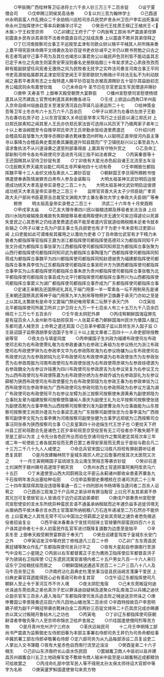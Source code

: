 <!-- { "loadSidebar": true } -->
　　○甲辰赐广西桂林等卫征进将士六千余人钞三万三千二百余锭
　　○设宁夏僧会司
　　○戊申赐江阴侯吴高诰券
　　○复以刘三吾为翰林学士
　　○己酉道州永明县蛮人作乱拥众二千余劫桃川巡检司杀兵民焚庐舍永州卫百户李实战死事闻命永州卫指挥使许仁等率兵剿捕寻讨平之
　　○癸丑代王桂肃王楧辽王植庆王＜木旃＞宁王权至京师
　　○乙卯建辽王府于广宁
○丙辰宥工部尚书严震直弟侄罪初震直乡民有诉其弟侄不法者命震直自讯之狱成具奏  上以震直不欺并其弟侄释之
　　○丁巳河南按察司佥事王平巡按至孟津有司歛众财以赂平平械其人并所赂来奏上嘉平得宪臣体命赐平文绮袭衣及钞百锭书吏衣钞减平之半仍以敕书劳勉之曰古之有志者笃诚守己事不苟为及其仕也竭忠以事君务公以福民声色货利皆不能动盖其志已定于未仕之先故生则富贵安荣没则垂名史册朕临御三十年矣求贤之心夙夜孜孜而鲜有能副朕望任风宪者无激扬之风为民牧者无抚字之实昨法司奏言河南佥事王平同书吏高源按临属郡其孟津宜阳官吏闻王平至即歛财为贿赂计平持法无私不为利动朕闻之喜若平者真有志之士哉特遣人赐平钞百锭及衣被高源赐钞五十锭尔其益励初志务公福民则永有嘉誉钦哉
　　○己未命自今  圣节日在京官吏监生军民僧道并赐钞
　　○庚申  天寿圣节  上御奉天殿受朝贺大宴群臣
　　○播州宣慰使司宣慰使杨铿遣其从兄杰建昌土官贾哈剌遣其弟剌撒各进马
　　○壬戌  上欲运山西角□羊州盐入京命自绛州垣曲县壶关至淮安清河县白萍驿凡设递运所二十七
　　○给神策金吾等卫军士冬衣布六十五万六千八百余匹
　　○甲子以郑济为左春坊左庶子王勤为右春坊右庶子初  上以东宫官属久关命廷臣举孝义笃行之士廷臣以浦江郑氏对  上曰郑氏朕素知之闻其里人王氏亦仿郑氏家法皆可选用以风厉天下乃徵两家子弟年三十以上者诣阙既至令自推举郑氏举济王氏举勤余皆给道里费遣还
　　○升绍兴府会稽县知县邹鲁为大理寺丞赐钞袭衣靴袜鲁泗州盱眙人以聪明正直举授河内县主簿寻以事降为会稽县典史耆民奏其廉能遂升知县既而广宁卫镇抚赵兴以公事至县为人请求鲁执法不从兴遂诬奏之逮至刑部事得直  上嘉其有守特升赏之
　　○乙丑命工部新制弓样令各处布政使司岁造进贡弓阔三指不如法者罪之
　　○丙寅秦晋等十王还国赐其从官侍卫钞锭有差
　　○丁卯夜有大星光赤色起自诸王北流至五车没
○戊辰赐天界天禧灵谷能仁鸡鸣五寺芦柴地四十七顷有奇
　　○壬申赐致仕都指挥魏平等十三人金织文绮及素衣人二袭钞百锭
　　○朝鲜国王李旦得所赐敕书惶惧遣使奉表陈情谢罪贡白黑布人参及金装鞍马
　　大明太祖圣神文武钦明启运俊德成功统天大孝高皇帝实录卷之二百二十九
　　大明太祖圣神文武钦明启运俊德成功统天大孝高皇帝实录卷之二百三十
　　监修官资善大夫太子少师臣姚广孝资政大夫户部尚书臣夏原吉总裁官文渊阁大学士兼左春坊大学士奉政大夫臣胡广等奉
　　敕修
　　明太祖高皇帝实录卷之二百三十
　　洪武二十六年冬十月癸酉朔
　　○甲戌享太庙
　　○乙亥大理寺奏四川民以输粮违期及移易者坐法当诛  上曰四川水陆险峻输挽良难故有失期彼移易者或两取便利求无逋欠可矣岂得遽论以死甚失爱民之心其悉宥之仍给道里费遣还病不能至者遣内官就道给赐税粮未足者令就本处输之
○丙子以崔士先为户部主事士先兵部吏也有才干为吏十年未尝有过吏部以闻  上曰吏能如此可谓难矣其擢用之以激劝为吏者
○丁丑命致仕武官有才干精力未衰者为都指挥等官指挥王鼐为浙江都指挥使司都指挥使高德邓义为都指挥同知千户张文孙成为都指挥佥事张翠为江西都指挥使司都指挥同知郑显为都指挥佥事张聚为山西行都指挥使司都指挥同知邓武为都指挥佥事陶瑾为广西都指挥使司都指挥同知蒋成为都指挥佥事魏平为四川都指挥使司都指挥同知赵德谢贵为福建都指挥使司都指挥佥事朱真李信为辽东都指挥使司都指挥佥事吴旺许方为狭西都指挥使司都指挥佥事李实为山东都指挥使司都指挥佥事朱彦为贵州都指挥使司都指挥佥事张敬为北平都指挥使司都指挥佥事袁成为北平行都指挥使司都指挥佥事熊兴为山西都指挥使司都指挥佥事窦义为湖广都指挥使司都指挥佥事乔成为广东都指挥使司都指挥佥事
　　○定诸王来朝及还国祭祀礼其礼于端门用豕一羊一荤素各一坛不用制帛先是诸王来朝还国祭真武等神于端门用豕九羊九制帛等物祭护卫旗纛于承天门亦如之至是  上以其礼太繁故有是命寻又罢端门祭祀唯用荤素二坛祭于承天门外
　　○戊寅给北平都指挥使司所属卫所并三护卫将士九万一千七百余人布三十五万九千八百余匹绵花十三万七千五百余斤
　　○壬午夜太阴犯外屏
　　○丙戌宥朝鲜国海寇罪先是有寇百余人入金州新市屯劫掠获其一人张葛买者乃朝鲜国海州民诈为倭国人服辽东都司遣人械至京  上命宥之遣还其国
○己丑革中都国子监以其师生并入国子监
○壬辰诏国子监祭酒胡季安选国子生年三十以上能文章者二百四十一人命吏部除授教谕等官
　　○夜太白与填星同度
　　○丙申擢国子生刘政为福建布政使司左布政使邓志和为右布政使萧礼敬为左参政姜谦为右参政江寿祖为左参议杨允为浙江布政使司右布政使罗钟为左参政李文华为右参政陈旼海为右参议杨镛为山东布政使司右布政使刘达为左参政颜钝为北平布政使司左布政使申逵为右布政使张杰为左参政张贯为右参政周振为河南布政使司左布政使张琏为右布政使蒋彦瑛为左参政徐德源为右参政魏全为左参议许铭惠为四川布政使司左参政房吉为左参议吴复为右参议王允为山西布政使司左布政使陈嘉为右布政使孙炳为左参政乔诚为右参政邵礼为左参议薛郁为狭西布政使司左布政使董伦为右布政使郭燧为左参政王春为右参政单铉为江西布政使司左参政李裕为广西布政使司左参政何慈为右参政邢政为右参议方温为湖广布政使司右布政使班平为右参议龙镡为浙江按察司按察使朱源黄寿为副使郑隐为佥事阮友章为福建按察司按察使陈镛闻人善庆为副使王礼为北平按察司按察使张琏为副使高勉为佥事李皓为山西按察司按察使刘准为副使曹汝舟为佥事曲能为山东按察司按察使王尚宾孙逢吉为佥事梁志道为广东按察司副使张忠为佥事李温为广西按察司副使李文宪为佥事李赓为河南按察司副使张健为佥事罗远郑珉为江西按察司佥事汪同张泰为狭西按察司佥事
○己亥皇第四十孙逊煓生代王世子也
○更给天下府州县工匠轮班勘合先是诸色工匠岁率轮班至京受役至有无工可役者亦不敢失期不至至是工部以为言  上令先分各色匠所业而验在京诸司役作之繁简更定其班次率三年或二年一轮使赴工者各就其役而无费日罢工者得安家居而无费业于是给与勘合凡二十三万二千八十九人人咸使之
　　○命总兵官宋国公冯胜凡将校有罪削爵听征者悉复其职
　　○是月改建翰林院于皇城东南宗人府之后詹事府居其次太医院又次之
　　十一月壬寅朔赐国子监琉球生及云南生贺叚志等袭衣钞锭
　　○癸卯召道士刘渊然于赣州赐号高道馆于朝天宫
　　○贵州水西土官遣把事阿夷阿库贡马六十五匹
　　○丁未遣使至山西大同蔚朔及北平密云永蓟诸州郡收籴黍麦荞粟各九千石俟明年发兵出塞给种屯田
　　○戊申监察御史奏稽核在京诸司洪武二十三年二十四年案牍得其隐没违错等事通一百二十四刑部尚书杨靖等当逮问者二百余人诏宥之
　　○己酉浙江观海卫千户吕祥之弟诉祥有罪当黜官  上曰兄不友其弟弟不恭其兄岂可复使居官治人皆谪戍于边仍诏其幼弟袭职
　　○庚戌户部奏贵州宣慰使司宣慰使安的言水东所统异种蛮民言语不通虽承纳租赋而近年逋负益多逃徙邻境无从徵纳西平侯沐春亦言水西土官霭翠所纳税粮八万石连年递减至二万石然亦不能供也  上曰蛮夷之人其性无常不可以中国治之但羁縻之足矣其贡赋之逋负者悉免徵逃役者招谕复业
　　○西平侯沐春奏永宁宣抚司招徕土官禄肇所部蛮民四百六十五户诛其逆命者七十余人初蛮民作乱官军进讨既降复遁数为边患至是始平
　　○辛亥冬至  上御奉天殿受朝贺宴群臣于奉天门
　　○癸丑诏建銮驾库于皇城东长安门之外
　　○甲寅诏发汉中等府民丁修栈道凡三百二十桥
　　○乙卯广东东莞县民黄廷辅等聚众作乱广东都指挥使司发兵讨平之
　　○夜有大星起自参旗南行至游气中没有二小星随之
○丙辰以右军都督寗正子忠为鹰扬卫指挥使后军都督袁洪子宇为骁骑右卫指挥使
○辽东遗民流寓安直境内者二十五户男女凡百一十六人来归诏东宁卫给粮抚绥而居之
　　○朝鲜国械送逋逃军民百二十二户三百八十八人及马牛百余至辽东
　　○济南府沾化县典史杜濩坐事当徒县民诣阙言濩廉干爱民  上曰典史幕官耳迺能得民心必有善政可称命复其官
　　○戊午诏辽东都指挥使司凡朝鲜人至止令于革河互市不许入境
　　○夜太阴犯鬼宿
　　○己未东莞叛寇何迪伏诛迪东莞伯真之弟也真次子宏以罪诛迪自疑祸及遂聚众作乱南海卫以兵捕之迪伏众狙杀官军三百余人遁入海岛广东都指挥使司发兵追击败之械迪送京师诛之
○庚申曹国公李景隆奏还庄田六所凡田地山塘池荡二百余顷
○辛酉特授故百户李思明嫡子顺为副千户赐冠带袭衣靴袜白金二百两钞三百锭文绮帛二十匹其庶兄成亦赐袭衣以其父讨叛贼月鲁帖木儿之功也
　　○丙寅电
　　○丁卯辽东都指挥使司获朝鲜谍者李敬先等六人至京师命锦衣卫给庐舍居之
　　○爪哇国遣使僧阿烈等贡方物
　　○是月青州兖州济宁三府水
　　○革庆远裕民司
　　十二月壬申朔降工部尚书严震直为监察御史左侍郎田春为本部主事署右侍郎司务王昇仍为司务命都给事中冀凯署工部左侍郎卓敬署右侍郎
○定六部司务为从九品每部添设二员复设吏二人掌出入文书簿籍
○夜有大星赤色自西南行流至近浊没
　　○癸酉皇弟二十六子楠生
　　○己卯山东济南府长山县水伤民田
　　○罢越巂卫商人中盐初以盐井建昌苏州越巂会川五卫土地硗瘠军食不敷故令商人输米中盐至是以越巂稍近成都粮饷可给故罢之
　　○丙戌命礼部中禁军民人等不得用太孙太保太师待诏大官郎中等字为名称
　　○庚寅暹罗斛国遣使冒勾来贡方物
